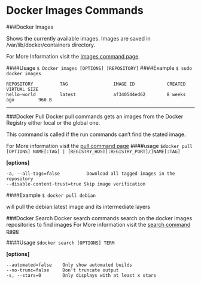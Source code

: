 # Docker Images Commands

###Docker Images

Shows the currently available images.
Images are saved in /var/lib/docker/containers directory.

For More Information visit the [Images command page](https://docs.docker.com/reference/commandline/images/).

####Usage
```$ Docker images [OPTIONS] [REPOSITORY]```
####Example
```$ sudo docker images```

    REPOSITORY          TAG                 IMAGE ID            CREATED             VIRTUAL SIZE
    hello-world         latest              af340544ed62        8 weeks ago         960 B


---


###Docker Pull
Docker pull commands gets an images from the Docker Registry either local or the global one.

This command is called if the run commands can’t find the stated image.

For More information visit the [pull command page](https://docs.docker.com/reference/commandline/pull/)
####usage
```$docker pull [OPTIONS] NAME[:TAG] | [REGISTRY_HOST[:REGISTRY_PORT]/]NAME[:TAG]```

**[options]**
  
    -a, --all-tags=false          Download all tagged images in the repository
    --disable-content-trust=true Skip image verification
####Example
```$ docker pull debian```

will pull the debian:latest image and its intermediate layers

###Docker Search
Docker search commands search on the docker images repositories to find images
For More information visit the [search command page](https://docs.docker.com/reference/commandline/search/)

####Usage
```$docker search [OPTIONS] TERM```

**[options]**
    
    --automated=false    Only show automated builds
    --no-trunc=false     Don't truncate output
    -s, --stars=0        Only displays with at least x stars